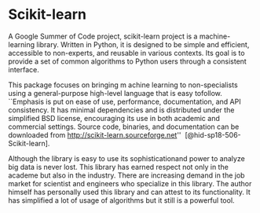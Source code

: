 Scikit-learn
============

A Google Summer of Code project, scikit-learn project is a
machine-learning library. Written in Python, it is designed to be simple
and efficient, accessible to non-experts, and reusable in various
contexts. Its goal is to provide a set of common algorithms to Python
users through a consistent interface.

This package focuses on bringing m achine learning to non-specialists
using a general-purpose high-level language that is easy tofollow.
``Emphasis is put on ease of use, performance, documentation, and API
consistency. It has minimal dependencies and is distributed under the
simplified BSD license, encouraging its use in both academic and
commercial settings. Source code, binaries, and documentation can be
downloaded from http://scikit-learn.sourceforge.net''
 [@hid-sp18-506-Scikit-learn].

Although the library is easy to use its sophisticationand power to
analyze big data is never lost. This library has earned respect not only
in the academe but also in the industry. There are increasing demand in
the job market for scientist and engineers who specialize in this
library. The author himself has personally used this library and can
attest to its functionality. It has simplified a lot of usage of
algorithms but it still is a powerful tool.
